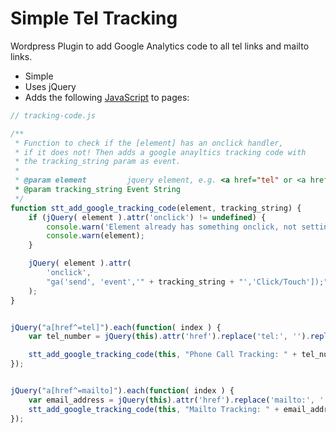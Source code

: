 # Simple Tel Tracking

Wordpress Plugin to add Google Analytics code to all tel links and mailto links.

- Simple
- Uses jQuery
- Adds the following [JavaScript](tracking-code.js) to pages:

```javascript
// tracking-code.js

/**
 * Function to check if the [element] has an onclick handler,
 * if it does not! Then adds a google anayltics tracking code with
 * the tracking_string param as event.
 *
 * @param element         jquery element, e.g. <a href="tel" or <a href="mailto" 
 * @param tracking_string Event String
 */
function stt_add_google_tracking_code(element, tracking_string) {
    if (jQuery( element ).attr('onclick') != undefined) {
        console.warn('Element already has something onclick, not setting Tracking code for the following element:');
        console.warn(element);
    }

    jQuery( element ).attr(
        'onclick',
        "ga('send', 'event','" + tracking_string + "','Click/Touch']);"
    );
}


jQuery("a[href^=tel]").each(function( index ) {
    var tel_number = jQuery(this).attr('href').replace('tel:', '').replace(';', '');

    stt_add_google_tracking_code(this, "Phone Call Tracking: " + tel_number);
});


jQuery("a[href^=mailto]").each(function( index ) {
    var email_address = jQuery(this).attr('href').replace('mailto:', '').replace(';', '');
    stt_add_google_tracking_code(this, "Mailto Tracking: " + email_address);
});

```
